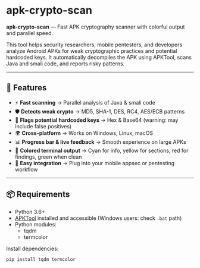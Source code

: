 # apk-crypto-scan

**apk-crypto-scan** — Fast APK cryptography scanner with colorful output and parallel speed.

This tool helps security researchers, mobile pentesters, and developers analyze Android APKs for weak cryptographic practices and potential hardcoded keys. It automatically decompiles the APK using APKTool, scans Java and smali code, and reports risky patterns.

---

## 🌟 Features

- ⚡ **Fast scanning** → Parallel analysis of Java & smali code  
- 🛡 **Detects weak crypto** → MD5, SHA-1, DES, RC4, AES/ECB patterns  
- 🔑 **Flags potential hardcoded keys** → Hex & Base64 (warning: may include false positives)  
- 🌍 **Cross-platform** → Works on Windows, Linux, macOS  
- 📊 **Progress bar & live feedback** → Smooth experience on large APKs  
- 🎨 **Colored terminal output** → Cyan for info, yellow for sections, red for findings, green when clean  
- 🧩 **Easy integration** → Plug into your mobile appsec or pentesting workflow

---

## 📦 Requirements

- Python 3.6+
- [APKTool](https://ibotpeaches.github.io/Apktool/) installed and accessible (Windows users: check `.bat` path)
- Python modules:
  - tqdm
  - termcolor

Install dependencies:

```bash
pip install tqdm termcolor

